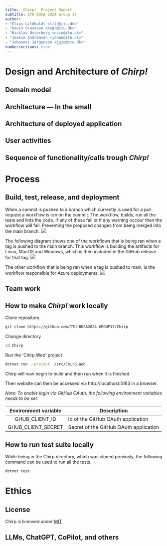 ```yaml
---
title: _Chirp!_ Project Report
subtitle: ITU BDSA 2024 Group 17
author:
- "Elias Lildholdt <lild@itu.dk>"
- "Kevin Gravesen <kegr@itu.dk>"
- "Nicklas Østerberg <nsio@itu.dk>"
- "Joakim Andreasen <joaan@itu.dk>"
- "Johannes Jørgensen <jgjo@itu.dk>"
numbersections: true
---
```


# Design and Architecture of _Chirp!_

## Domain model

## Architecture — In the small

## Architecture of deployed application

## User activities

## Sequence of functionality/calls trough _Chirp!_

# Process

## Build, test, release, and deployment

When a commit is pushed to a branch which currently is used for a pull request a workflow is ran on the commit. The workflow, builds, run all the tests and lints the code. If any of these fail or if any warning occour then the workflow will fail. Preventing the proposed changes from being merged into the main branch.
![](./docs/diagrams/build-test-lint.svg)

The following diagram shows one of the workflows that is being ran when a tag is pushed to the main branch. This workflow is building the artifacts for Linux, MacOS and Windows, which is then included in the GitHub release for that tag.
![](./docs/diagrams/build-release-workflow.svg)

The other workflow that is being ran when a tag is pushed to main, is the workflow responsible for Azure deployments.
![](./docs/diagrams/deploy-workflow.svg)

## Team work

## How to make _Chirp!_ work locally

Clone repository
```sh
git clone https://github.com/ITU-BDSA2024-GROUP17/Chirp
```

Change directory
```sh
cd Chirp
```

Run the 'Chirp.Web' project
```sh
dotnet run --project ./src/Chirp.Web
```

Chirp will now begin to build and then run when it is finished.

Then website can then be accessed via http://localhost:5163 in a browser.

_Note: To enable login via GitHub OAuth, the following environment variables needs to be set._

| Environment variable | Description                            |
|:--------------------:|----------------------------------------|
|    GHUB_CLIENT_ID    | Id of the GitHub OAuth application     |
|  GHUB_CLIENT_SECRET  | Secret of the GitHub OAuth application |

## How to run test suite locally

While being in the Chirp directory, which was cloned previosly, the following command can be used to run all the tests.
```sh
dotnet test
```

# Ethics

## License

Chirp is licensed under [MIT](https://opensource.org/license/mit)

## LLMs, ChatGPT, CoPilot, and others
